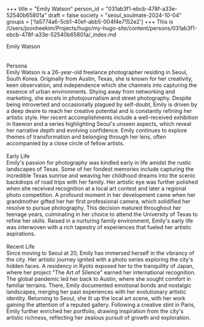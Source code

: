 +++
title = "Emily Watson"
person_id = "031ab3f1-ebcb-478f-a33e-52540b65801a"
draft = false
society = "seoul_soulmate-2024-10-04"
groups = ['fa5774a6-5cb1-40ef-abb5-004f4e7152e2']
+++
This is /Users/joonheekim/Projects/hugo/my-hugo-site/content/persons/031ab3f1-ebcb-478f-a33e-52540b65801a/_index.md

<div class="h1_1_right">Emily Watson</div><br>
<br>
<div class="h2">Persona</div><div class="plain">Emily Watson is a 26-year-old freelance photographer residing in Seoul, South Korea. Originally from Austin, Texas, she is known for her creativity, keen observation, and independence which she channels into capturing the essence of urban environments. Shying away from networking and marketing, she excels in photojournalism and street photography. Despite being introverted and occasionally plagued by self-doubt, Emily is driven by a deep desire to reach her creative potential and is constantly refining her artistic style. Her recent accomplishments include a well-received exhibition in Itaewon and a series highlighting Seoul's unseen aspects, which reveal her narrative depth and evolving confidence. Emily continues to explore themes of transformation and belonging through her lens, often accompanied by a close circle of fellow artists.</div><br>
<div class="h2">Early Life</div><div class="plain">Emily's passion for photography was kindled early in life amidst the rustic landscapes of Texas. Some of her fondest memories include capturing the incredible Texas sunrise and weaving her childhood dreams into the scenic backdrops of road trips with her family. Her artistic eye was further polished when she received recognition at a local art contest and later a regional photo competition. A profound moment in her development came when her grandmother gifted her her first professional camera, which solidified her resolve to pursue photography. This decision matured throughout her teenage years, culminating in her choice to attend the University of Texas to refine her skills. Raised in a nurturing family environment, Emily's early life was interwoven with a rich tapestry of experiences that fueled her artistic aspirations.</div><br>
<div class="h2">Recent Life</div><div class="plain">Since moving to Seoul at 20, Emily has immersed herself in the vibrancy of the city. Her artistic journey ignited with a photo series exploring the city's hidden faces. A residency in Kyoto exposed her to the tranquility of Japan, where her project "The Art of Silence" earned her international recognition. The global pandemic led her back to Austin, where she sought comfort in familiar terrains. There, Emily documented emotional bonds and nostalgic landscapes, merging her past experiences with her evolutionary artistic identity. Returning to Seoul, she lit up the local art scene, with her work gaining the attention of a reputed gallery. Following a creative stint in Paris, Emily further enriched her portfolio, drawing inspiration from the city's artistic richness, reflecting her zealous pursuit of growth and exploration.</div><br>

